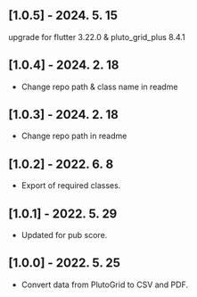 ## [1.0.5] - 2024. 5. 15
upgrade for flutter 3.22.0 & pluto_grid_plus 8.4.1

## [1.0.4] - 2024. 2. 18
* Change repo path & class name in readme

## [1.0.3] - 2024. 2. 18
* Change repo path in readme

## [1.0.2] - 2022. 6. 8

* Export of required classes.

## [1.0.1] - 2022. 5. 29

* Updated for pub score.


## [1.0.0] - 2022. 5. 25

* Convert data from PlutoGrid to CSV and PDF.
